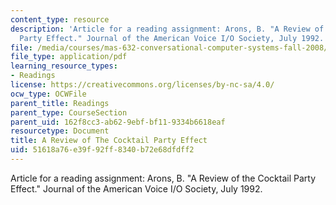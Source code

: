 ```yaml
---
content_type: resource
description: 'Article for a reading assignment: Arons, B. "A Review of the Cocktail
  Party Effect." Journal of the American Voice I/O Society, July 1992.'
file: /media/courses/mas-632-conversational-computer-systems-fall-2008/51618a76e39f92ff8340b72e68dfdff2_arons_cocktail.pdf
file_type: application/pdf
learning_resource_types:
- Readings
license: https://creativecommons.org/licenses/by-nc-sa/4.0/
ocw_type: OCWFile
parent_title: Readings
parent_type: CourseSection
parent_uid: 162f8cc3-ab62-9ebf-bf11-9334b6618eaf
resourcetype: Document
title: A Review of The Cocktail Party Effect
uid: 51618a76-e39f-92ff-8340-b72e68dfdff2
---
```

Article for a reading assignment: Arons, B. "A Review of the Cocktail Party Effect." Journal of the American Voice I/O Society, July 1992.